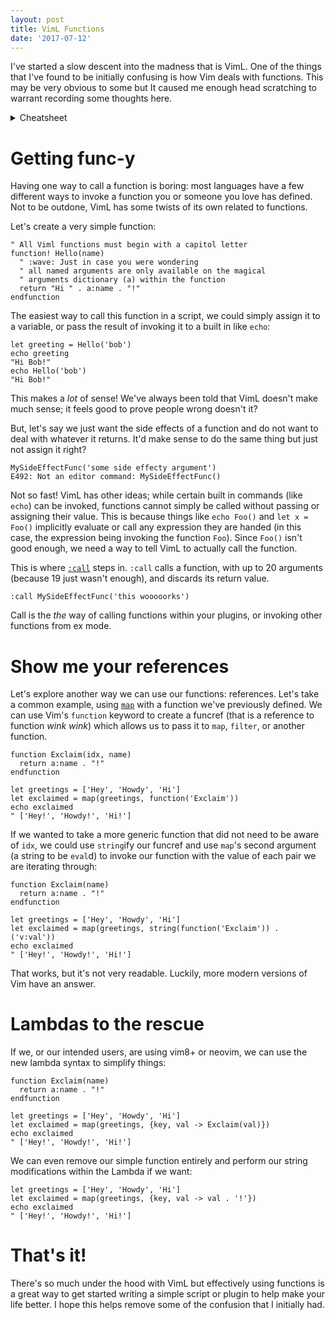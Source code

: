 ```yaml
---
layout: post
title: VimL Functions
date: '2017-07-12'
---
```


I've started a slow descent into the madness that is VimL. One of the things that I've found to be initially confusing is how Vim deals with functions. This may be very obvious to some but It caused me enough head scratching to warrant recording some thoughts here.

<details markdown="1">
  <summary>Cheatsheet</summary>

```vim
" All VimL functions must be called
" Operations like assignment
" or passing to another function or built in
" implicitly call a function
let var = MyFunc()
echo MyFunc()

" Otherwise, you _must_ :call a function
call MyFunc()

" You can also store a reference to your function
let FuncRef = function('MyFunc')

" and :call it with arguments or pass it to another function
call(FuncRef, 1, 2, 3)

" Or, stringify and execute it
execute 'echo ' . string(FuncRef)

" Bonus: Lambdas (vim8+ and neovim) are pretty swank
let MyLambda = { str -> str . '!' }
echo MyLambda('yay')
" yay!

echo map([1, 2, 3], { _, val -> val * 2 })
" [2, 4, 6]
```
</details>

# Getting func-y

Having one way to call a function is boring: most languages have a few different ways to invoke a function you or someone you love has defined. Not to be outdone, VimL has some twists of its own related to functions.

Let's create a very simple function:

```vim
" All Viml functions must begin with a capitol letter
function! Hello(name)
  " :wave: Just in case you were wondering
  " all named arguments are only available on the magical
  " arguments dictionary (a) within the function
  return "Hi " . a:name . "!"
endfunction
```

The easiest way to call this function in a script, we could simply assign it to a variable, or pass the result of invoking it to a built in like `echo`:

```vim
let greeting = Hello('bob')
echo greeting
"Hi Bob!"
echo Hello('bob')
"Hi Bob!"
```

This makes a _lot_ of sense! We've always been told that VimL doesn't make much sense; it feels good to prove people wrong doesn't it?

But, let's say we just want the side effects of a function and do not want to deal with whatever it returns. It'd make sense to do the same thing but just not assign it right?

```vim
MySideEffectFunc('some side effecty argument')
E492: Not an editor command: MySideEffectFunc()
```

Not so fast! VimL has other ideas; while certain built in commands (like `echo`) can be invoked, functions cannot simply be called without passing or assigning their value. This is because things like `echo Foo()` and `let x = Foo()` implicitly evaluate or call any expression they are handed (in this case, the expression being invoking the function `Foo`). Since `Foo()` isn't good enough, we need a way to tell VimL to actually call the function.

This is where [`:call`](http://vimdoc.sourceforge.net/htmldoc/eval.html#:call) steps in. `:call` calls a function, with up to 20 arguments (because 19 just wasn't enough), and discards its return value.

```vim
:call MySideEffectFunc('this wooooorks')
```

Call is the _the_ way of calling functions within your plugins, or invoking other functions from ex mode.

# Show me your references

Let's explore another way we can use our functions: references. Let's take a common example, using [`map`](http://vimdoc.sourceforge.net/htmldoc/eval.html#map()) with a function we've previously defined. We can use Vim's `function` keyword to create a funcref (that is a reference to function *wink* *wink*) which allows us to pass it to `map`, `filter`, or another function.

```vim
function Exclaim(idx, name)
  return a:name . "!"
endfunction

let greetings = ['Hey', 'Howdy', 'Hi']
let exclaimed = map(greetings, function('Exclaim'))
echo exclaimed
" ['Hey!', 'Howdy!', 'Hi!']
```

If we wanted to take a more generic function that did not need to be aware of `idx`, we could use `string`ify our funcref and use `map`'s second argument (a string to be `eval`d) to invoke our function with the value of each pair we are iterating through:

```vim
function Exclaim(name)
  return a:name . "!"
endfunction

let greetings = ['Hey', 'Howdy', 'Hi']
let exclaimed = map(greetings, string(function('Exclaim')) . ('v:val'))
echo exclaimed
" ['Hey!', 'Howdy!', 'Hi!']
```

That works, but it's not very readable. Luckily, more modern versions of Vim have an answer.

# Lambdas to the rescue

If we, or our intended users, are using vim8+ or neovim, we can use the new lambda syntax to simplify things:

```vim
function Exclaim(name)
  return a:name . "!"
endfunction

let greetings = ['Hey', 'Howdy', 'Hi']
let exclaimed = map(greetings, {key, val -> Exclaim(val)})
echo exclaimed
" ['Hey!', 'Howdy!', 'Hi!']
```

We can even remove our simple function entirely and perform our string modifications within the Lambda if we want:

```vim
let greetings = ['Hey', 'Howdy', 'Hi']
let exclaimed = map(greetings, {key, val -> val . '!'})
echo exclaimed
" ['Hey!', 'Howdy!', 'Hi!']
```

# That's it!

There's so much under the hood with VimL but effectively using functions is a great way to get started writing a simple script or plugin to help make your life better. I hope this helps remove some of the confusion that I initially had.
